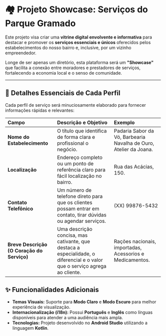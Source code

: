 # 🏘️ Projeto Showcase: Serviços do Parque Gramado

Este projeto visa criar uma **vitrine digital envolvente e informativa** para destacar e promover os **serviços essenciais e únicos** oferecidos pelos estabelecimentos do nosso bairro e, inclusive, por um vizinho empreendedor.

Longe de ser apenas um diretório, esta plataforma será um **"Showcase"** que facilita a conexão entre moradores e prestadores de serviços, fortalecendo a economia local e o senso de comunidade.

---

## 🎯 Detalhes Essenciais de Cada Perfil

Cada perfil de serviço será minuciosamente elaborado para fornecer informações rápidas e relevantes:

| Campo | Descrição e Objetivo | Exemplo |
| :--- | :--- | :--- |
| **Nome do Estabelecimento** | O título que identifica de forma clara e profissional o negócio. | Padaria Sabor da Vó, Barbearia Navalha de Ouro, Atelier da Joana. |
| **Localização** | Endereço completo ou um ponto de referência claro para fácil localização no bairro. | Rua das Acácias, 150. |
| **Contato Telefônico** | Um número de telefone direto para que os clientes possam entrar em contato, tirar dúvidas ou agendar serviços. | (XX) 99876-5432 |
| **Breve Descrição (O Coração do Serviço)** | Uma descrição concisa, mas cativante, que destaca a especialidade, o diferencial e o valor que o serviço agrega ao cliente. | Rações nacionais, importadas, Acessorios e Medicamentos. |


## ✨ Funcionalidades Adicionais

* **Temas Visuais:** Suporte para **Modo Claro** e **Modo Escuro** para melhor experiência de visualização.
* **Internacionalização (i18n):** Possui **Português** e **Inglês** como línguas disponíveis para atender a uma audiência mais ampla.
* **Tecnologias:** Projeto desenvolvido no **Android Studio** utilizando a linguagem **Kotlin**.
